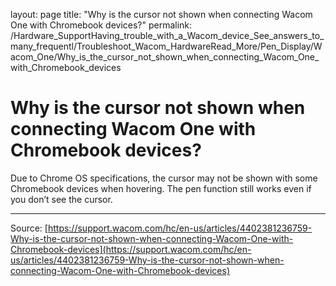layout: page
title: "Why is the cursor not shown when connecting Wacom One with Chromebook devices?"
permalink: /Hardware_SupportHaving_trouble_with_a_Wacom_device_See_answers_to_many_frequentl/Troubleshoot_Wacom_HardwareRead_More/Pen_Display/Wacom_One/Why_is_the_cursor_not_shown_when_connecting_Wacom_One_with_Chromebook_devices

# Why is the cursor not shown when connecting Wacom One with Chromebook devices?

Due to Chrome OS specifications, the cursor may not be shown with some Chromebook devices when hovering. The pen function still works even if you don’t see the cursor.

---
Source: [https://support.wacom.com/hc/en-us/articles/4402381236759-Why-is-the-cursor-not-shown-when-connecting-Wacom-One-with-Chromebook-devices](https://support.wacom.com/hc/en-us/articles/4402381236759-Why-is-the-cursor-not-shown-when-connecting-Wacom-One-with-Chromebook-devices)
